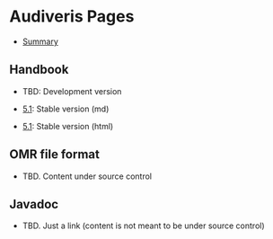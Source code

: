 # Audiveris Pages

- [Summary](./SUMMARY.md)

## Handbook

- TBD: Development version

- [5.1](./README.md): Stable version (md)
- [5.1](./README.html): Stable version (html)

## OMR file format
- TBD. Content under source control

## Javadoc
- TBD. Just a link (content is not meant to be under source control)
